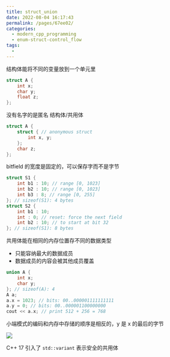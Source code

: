 ```yaml
---
title: struct_union
date: 2022-08-04 16:17:43
permalink: /pages/67ee02/
categories:
  - modern_cpp_programming
  - enum-struct-control_flow
tags:
  - 
---
```

结构体能将不同的变量放到一个单元里

```cpp
struct A {
    int x;
    char y;
    float z;
};

```

没有名字的是匿名 结构体/共用体

```cpp
struct A {
    struct { // anonymous struct
        int x, y;
    };
    char z;
};

```


bitfield 的宽度是固定的，可以保存字而不是字节

```cpp
struct S1 {
    int b1 : 10; // range [0, 1023]
    int b2 : 10; // range [0, 1023]
    int b3 : 8; // range [0, 255]
}; // sizeof(S1): 4 bytes
struct S2 {
    int b1 : 10;
    int : 0; // reset: force the next field
    int b2 : 10; // to start at bit 32
}; // sizeof(S1): 8 bytes
```


共用体能在相同的内存位置存不同的数据类型

* 只能容纳最大的数据成员
* 数据成员的内容会被其他成员覆盖

```cpp
union A {
    int x;
    char y;
}; // sizeof(A): 4
A a;
a.x = 1023; // bits: 00..000001111111111
a.y = 0; // bits: 00..000001100000000
cout << a.x; // print 512 + 256 = 768
```

小端模式的编码和内存中存储的顺序是相反的，y 是 x 的最后的字节


![](https://i.imgur.com/EkjxTwY.png)



C++ 17 引入了 `std::variant` 表示安全的共用体
